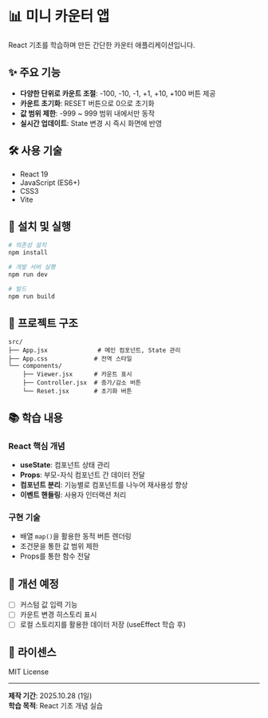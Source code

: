 # 📊 미니 카운터 앱

React 기초를 학습하며 만든 간단한 카운터 애플리케이션입니다.

## ✨ 주요 기능

- **다양한 단위로 카운트 조절**: -100, -10, -1, +1, +10, +100 버튼 제공
- **카운트 초기화**: RESET 버튼으로 0으로 초기화
- **값 범위 제한**: -999 ~ 999 범위 내에서만 동작
- **실시간 업데이트**: State 변경 시 즉시 화면에 반영

## 🛠 사용 기술

- React 19
- JavaScript (ES6+)
- CSS3
- Vite

## 🚀 설치 및 실행
```bash
# 의존성 설치
npm install

# 개발 서버 실행
npm run dev

# 빌드
npm run build
```

## 📁 프로젝트 구조
```
src/
├── App.jsx              # 메인 컴포넌트, State 관리
├── App.css             # 전역 스타일
└── components/
    ├── Viewer.jsx      # 카운트 표시
    ├── Controller.jsx  # 증가/감소 버튼
    └── Reset.jsx       # 초기화 버튼
```

## 📚 학습 내용

### React 핵심 개념
- **useState**: 컴포넌트 상태 관리
- **Props**: 부모-자식 컴포넌트 간 데이터 전달
- **컴포넌트 분리**: 기능별로 컴포넌트를 나누어 재사용성 향상
- **이벤트 핸들링**: 사용자 인터랙션 처리

### 구현 기술
- 배열 `map()`을 활용한 동적 버튼 렌더링
- 조건문을 통한 값 범위 제한
- Props를 통한 함수 전달

## 🔧 개선 예정

- [ ] 커스텀 값 입력 기능
- [ ] 카운트 변경 히스토리 표시
- [ ] 로컬 스토리지를 활용한 데이터 저장 (useEffect 학습 후)

## 📝 라이센스

MIT License

---

**제작 기간**: 2025.10.28 (1일)  
**학습 목적**: React 기초 개념 실습
